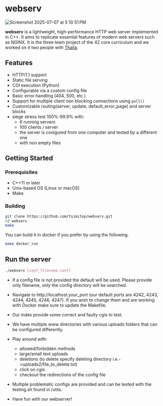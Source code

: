 # webserv
![Screenshot 2025-07-07 at 5 10 51 PM](https://github.com/user-attachments/assets/0a25aca9-c414-4f8b-9a3e-ad108ab61006)

**webserv** is a lightweight, high-performance HTTP web server implemented in C++. It aims to replicate essential features of modern web servers such as NGINX. It is the three team project of the 42 core curriculum and we worked on it two people with [Thalia](https://github.com/tsimitop).

## Features

- HTTP/1.1 support
- Static file serving
- CGI execution (Python)
- Configurable via a custom config file
- Basic error handling (404, 500, etc.)
- Support for multiple client non blocking connections using `poll()`
- Customizable routing(server, update, default_error_page) and server blocks
- siege stress test 100%-99.9% with:
  - 6 running servers
  - 100 clients / server
  - the server is conigured from one computer and tested by a different one
  - with non empty files

## Getting Started

### Prerequisites

- C++11 or later
- Unix-based OS (Linux or macOS)
- Make

### Building

```bash
git clone https://github.com/tsimitop/webserv.git
cd webserv
make
```
You can build it in docker if you prefer by using the following.
```bash
make docker_run
```


## Run the server
```bash
./webserv [conf_filename.conf]
```
- If a config file is not provided the default will be used. Please provide only filename, only the config directory will be searched.
- Navigate to http://localhost:your_port (our default ports are 4242, 4243, 4244, 4245, 4246, 4247). If you wish to change them and are working with Docker make sure to update the Makefile.

- Our index provide some correct and faulty cgis to test.
- We have multiple www directories with various uploads folders that can be configured differently.
- Play around with:
  - allowed/forbidden methods
  - large/small text uploads
  - deletions (to delete specify deleting directory i.e.->uploads2/file_to_delete.txt)
  - click on cgis
  - checkout the redirections of the config file
- Multiple problematic configs are provided and can be tested with the testing.sh found in /utils.
- Have fun with our webserver!
